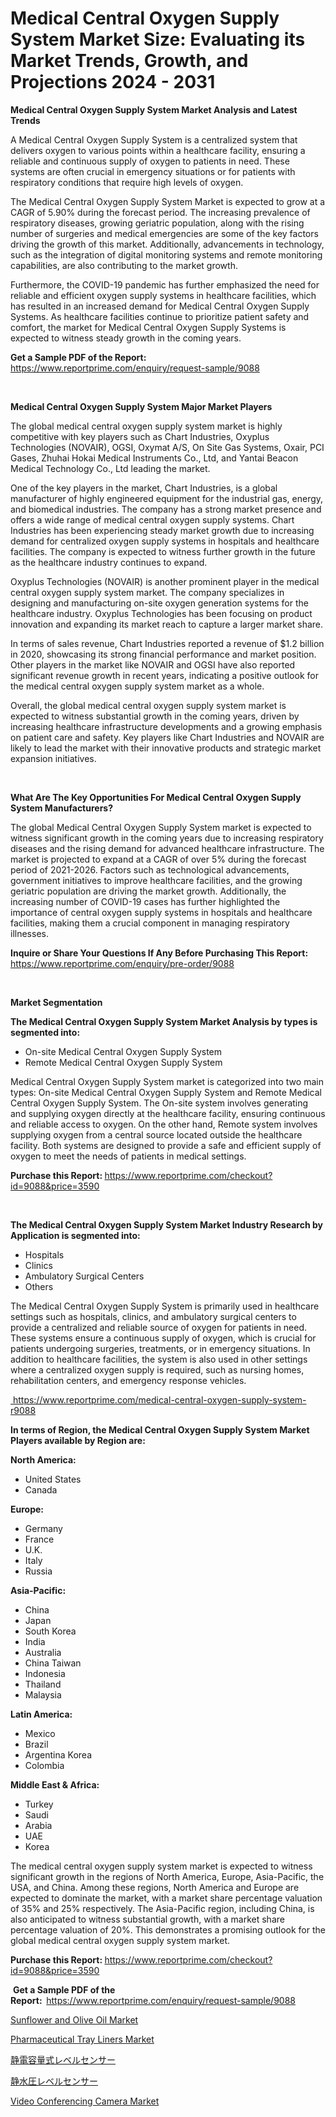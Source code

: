 <p><h1>Medical Central Oxygen Supply System Market Size: Evaluating its Market Trends, Growth, and Projections 2024 - 2031</h1></p><p><strong>Medical Central Oxygen Supply System Market Analysis and Latest Trends</strong></p>
<p><p>A Medical Central Oxygen Supply System is a centralized system that delivers oxygen to various points within a healthcare facility, ensuring a reliable and continuous supply of oxygen to patients in need. These systems are often crucial in emergency situations or for patients with respiratory conditions that require high levels of oxygen.</p><p>The Medical Central Oxygen Supply System Market is expected to grow at a CAGR of 5.90% during the forecast period. The increasing prevalence of respiratory diseases, growing geriatric population, along with the rising number of surgeries and medical emergencies are some of the key factors driving the growth of this market. Additionally, advancements in technology, such as the integration of digital monitoring systems and remote monitoring capabilities, are also contributing to the market growth.</p><p>Furthermore, the COVID-19 pandemic has further emphasized the need for reliable and efficient oxygen supply systems in healthcare facilities, which has resulted in an increased demand for Medical Central Oxygen Supply Systems. As healthcare facilities continue to prioritize patient safety and comfort, the market for Medical Central Oxygen Supply Systems is expected to witness steady growth in the coming years.</p></p>
<p><strong>Get a Sample PDF of the Report:&nbsp;</strong> <a href="https://www.reportprime.com/enquiry/request-sample/9088">https://www.reportprime.com/enquiry/request-sample/9088</a></p>
<p>&nbsp;</p>
<p><strong>Medical Central Oxygen Supply System Major Market Players</strong></p>
<p><p>The global medical central oxygen supply system market is highly competitive with key players such as Chart Industries, Oxyplus Technologies (NOVAIR), OGSI, Oxymat A/S, On Site Gas Systems, Oxair, PCI Gases, Zhuhai Hokai Medical Instruments Co., Ltd, and Yantai Beacon Medical Technology Co., Ltd leading the market. </p><p>One of the key players in the market, Chart Industries, is a global manufacturer of highly engineered equipment for the industrial gas, energy, and biomedical industries. The company has a strong market presence and offers a wide range of medical central oxygen supply systems. Chart Industries has been experiencing steady market growth due to increasing demand for centralized oxygen supply systems in hospitals and healthcare facilities. The company is expected to witness further growth in the future as the healthcare industry continues to expand.</p><p>Oxyplus Technologies (NOVAIR) is another prominent player in the medical central oxygen supply system market. The company specializes in designing and manufacturing on-site oxygen generation systems for the healthcare industry. Oxyplus Technologies has been focusing on product innovation and expanding its market reach to capture a larger market share. </p><p>In terms of sales revenue, Chart Industries reported a revenue of $1.2 billion in 2020, showcasing its strong financial performance and market position. Other players in the market like NOVAIR and OGSI have also reported significant revenue growth in recent years, indicating a positive outlook for the medical central oxygen supply system market as a whole. </p><p>Overall, the global medical central oxygen supply system market is expected to witness substantial growth in the coming years, driven by increasing healthcare infrastructure developments and a growing emphasis on patient care and safety. Key players like Chart Industries and NOVAIR are likely to lead the market with their innovative products and strategic market expansion initiatives.</p></p>
<p>&nbsp;</p>
<p><strong>What Are The Key Opportunities For Medical Central Oxygen Supply System Manufacturers?</strong></p>
<p><p>The global Medical Central Oxygen Supply System market is expected to witness significant growth in the coming years due to increasing respiratory diseases and the rising demand for advanced healthcare infrastructure. The market is projected to expand at a CAGR of over 5% during the forecast period of 2021-2026. Factors such as technological advancements, government initiatives to improve healthcare facilities, and the growing geriatric population are driving the market growth. Additionally, the increasing number of COVID-19 cases has further highlighted the importance of central oxygen supply systems in hospitals and healthcare facilities, making them a crucial component in managing respiratory illnesses.</p></p>
<p><strong>Inquire or Share Your Questions If Any Before Purchasing This Report:</strong> <a href="https://www.reportprime.com/enquiry/pre-order/9088">https://www.reportprime.com/enquiry/pre-order/9088</a></p>
<p>&nbsp;</p>
<p><strong>Market Segmentation</strong></p>
<p><strong>The Medical Central Oxygen Supply System Market Analysis by types is segmented into:</strong></p>
<p><ul><li>On-site Medical Central Oxygen Supply System</li><li>Remote Medical Central Oxygen Supply System</li></ul></p>
<p><p>Medical Central Oxygen Supply System market is categorized into two main types: On-site Medical Central Oxygen Supply System and Remote Medical Central Oxygen Supply System. The On-site system involves generating and supplying oxygen directly at the healthcare facility, ensuring continuous and reliable access to oxygen. On the other hand, Remote system involves supplying oxygen from a central source located outside the healthcare facility. Both systems are designed to provide a safe and efficient supply of oxygen to meet the needs of patients in medical settings.</p></p>
<p><strong>Purchase this Report:&nbsp;</strong><a href="https://www.reportprime.com/checkout?id=9088&price=3590">https://www.reportprime.com/checkout?id=9088&price=3590</a></p>
<p>&nbsp;</p>
<p><strong>The Medical Central Oxygen Supply System Market Industry Research by Application is segmented into:</strong></p>
<p><ul><li>Hospitals</li><li>Clinics</li><li>Ambulatory Surgical Centers</li><li>Others</li></ul></p>
<p><p>The Medical Central Oxygen Supply System is primarily used in healthcare settings such as hospitals, clinics, and ambulatory surgical centers to provide a centralized and reliable source of oxygen for patients in need. These systems ensure a continuous supply of oxygen, which is crucial for patients undergoing surgeries, treatments, or in emergency situations. In addition to healthcare facilities, the system is also used in other settings where a centralized oxygen supply is required, such as nursing homes, rehabilitation centers, and emergency response vehicles.</p></p>
<p><a href="https://www.reportprime.com/medical-central-oxygen-supply-system-r9088">&nbsp;https://www.reportprime.com/medical-central-oxygen-supply-system-r9088</a></p>
<p><strong>In terms of Region, the Medical Central Oxygen Supply System Market Players available by Region are:</strong></p>
<p>
    <p> <strong> North America: </strong>
        <ul>
            <li>United States</li>
            <li>Canada</li>
        </ul>
        </p> 
    <p> <strong> Europe: </strong>
        <ul>
            <li>Germany</li>
            <li>France</li>
            <li>U.K.</li>
            <li>Italy</li>
            <li>Russia</li>
        </ul>
        </p> 
    <p> <strong> Asia-Pacific: </strong>
        <ul>
            <li>China</li>
            <li>Japan</li>
            <li>South Korea</li>
            <li>India</li>
            <li>Australia</li>
            <li>China Taiwan</li>
            <li>Indonesia</li>
            <li>Thailand</li>
            <li>Malaysia</li>
        </ul>
        </p> 
    <p> <strong> Latin America: </strong>
        <ul>
            <li>Mexico</li>
            <li>Brazil</li>
            <li>Argentina Korea</li>
            <li>Colombia</li>
        </ul>
        </p> 
    <p> <strong> Middle East & Africa: </strong>
        <ul>
            <li>Turkey</li>
            <li>Saudi</li>
            <li>Arabia</li>
            <li>UAE</li>
            <li>Korea</li>
        </ul>
    </p>
    </p>
<p><p>The medical central oxygen supply system market is expected to witness significant growth in the regions of North America, Europe, Asia-Pacific, the USA, and China. Among these regions, North America and Europe are expected to dominate the market, with a market share percentage valuation of 35% and 25% respectively. The Asia-Pacific region, including China, is also anticipated to witness substantial growth, with a market share percentage valuation of 20%. This demonstrates a promising outlook for the global medical central oxygen supply system market.</p></p>
<p><strong>Purchase this Report: </strong><a href="https://www.reportprime.com/checkout?id=9088&price=3590">https://www.reportprime.com/checkout?id=9088&price=3590</a></p>
<p>&nbsp;<strong>Get a Sample PDF of the Report:&nbsp;&nbsp;</strong><a href="https://www.reportprime.com/enquiry/request-sample/9088">https://www.reportprime.com/enquiry/request-sample/9088</a></p>
<p><strong></strong></p>
<p><p><a href="https://issuu.com/reportprime-2/docs/sunflower-and-olive-oil-market-size-2030.pptx">Sunflower and Olive Oil Market</a></p><p><a href="https://github.com/Airanohannonzb68e5pb53oc1/Market-Research-Report-List-2/blob/main/pharmaceutical-tray-liners-market.md">Pharmaceutical Tray Liners Market</a></p><p><a href="https://github.com/AriMuller2009/Market-Research-Report-List-1/blob/main/901755678007.md">静電容量式レベルセンサー</a></p><p><a href="https://github.com/bucuel854722/Market-Research-Report-List-2/blob/main/340670178006.md">静水圧レベルセンサー</a></p><p><a href="https://issuu.com/reportprime-2/docs/video-conferencing-camera-market-size-2030.pptx">Video Conferencing Camera Market</a></p></p>